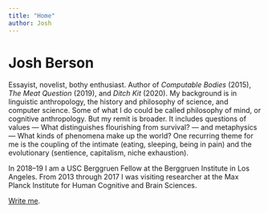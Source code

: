 ```yaml
---
title: "Home"
author: Josh
---
```


<!-- TODO. Break up the triplet rhythm. To that end, perhaps nix bothy enthusiast, deep history -->

# Josh Berson

Essayist, novelist, bothy enthusiast. Author of *Computable Bodies* (2015), *The Meat Question* (2019), and *Ditch Kit* (2020). My background is in linguistic anthropology, the history and philosophy of science, and computer science. Some of what I do could be called philosophy of mind, or cognitive anthropology. But my remit is broader. It includes questions of values — What distinguishes flourishing from survival? — and metaphysics — What kinds of phenomena make up the world? One recurring theme for me is the coupling of the intimate (eating, sleeping, being in pain) and the evolutionary (sentience, capitalism, niche exhaustion).

In 2018–19 I am a USC Berggruen Fellow at the Berggruen Institute in Los Angeles. From 2013 through 2017 I was visiting researcher at the Max Planck Institute for Human Cognitive and Brain Sciences.

[Write me](mailto:josh@joshberson.net).
